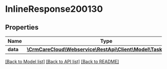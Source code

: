 # InlineResponse200130

## Properties
Name | Type | Description | Notes
------------ | ------------- | ------------- | -------------
**data** | [**\CrmCareCloud\Webservice\RestApi\Client\Model\TaskComment**](TaskComment.md) |  | [optional] 

[[Back to Model list]](../../README.md#documentation-for-models) [[Back to API list]](../../README.md#documentation-for-api-endpoints) [[Back to README]](../../README.md)

